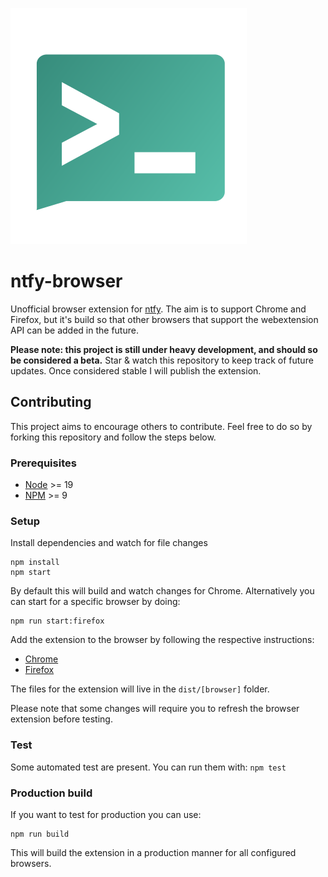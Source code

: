 ![ntfy logo](./public/ntfy.svg)

# ntfy-browser

Unofficial browser extension for [ntfy](https://github.com/binwiederhier/ntfy). The aim is to support Chrome and Firefox, but it's build so that other browsers that support the webextension API can be added in the future.

**Please note: this project is still under heavy development, and should so be considered a beta.** Star & watch this repository to keep track of future updates. Once considered stable I will publish the extension.

## Contributing

This project aims to encourage others to contribute. Feel free to do so by forking this repository and follow the steps below.

### Prerequisites

- [Node](https://nodejs.org/) >= 19
- [NPM](https://npmjs.org/) >= 9

### Setup

Install dependencies and watch for file changes

```
npm install
npm start
```

By default this will build and watch changes for Chrome. Alternatively you can start for a specific browser by doing:

```
npm run start:firefox
```

Add the extension to the browser by following the respective instructions:

- [Chrome](https://support.google.com/chrome/a/answer/2714278?hl=en#:~:text=Step%202%3A%20Test%20the%20app%20or%20extension)
- [Firefox](https://developer.mozilla.org/en-US/docs/Mozilla/Add-ons/WebExtensions/Your_first_WebExtension#installing)

The files for the extension will live in the `dist/[browser]` folder.

Please note that some changes will require you to refresh the browser extension before testing.

### Test

Some automated test are present. You can run them with: `npm test`

### Production build

If you want to test for production you can use:

```
npm run build
```

This will build the extension in a production manner for all configured browsers.
